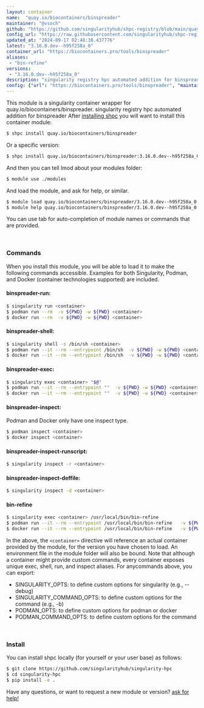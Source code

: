 ```yaml
---
layout: container
name:  "quay.io/biocontainers/binspreader"
maintainer: "@vsoch"
github: "https://github.com/singularityhub/shpc-registry/blob/main/quay.io/biocontainers/binspreader/container.yaml"
config_url: "https://raw.githubusercontent.com/singularityhub/shpc-registry/main/quay.io/biocontainers/binspreader/container.yaml"
updated_at: "2024-09-17 02:48:38.437776"
latest: "3.16.0.dev--h95f258a_0"
container_url: "https://biocontainers.pro/tools/binspreader"
aliases:
 - "bin-refine"
versions:
 - "3.16.0.dev--h95f258a_0"
description: "singularity registry hpc automated addition for binspreader"
config: {"url": "https://biocontainers.pro/tools/binspreader", "maintainer": "@vsoch", "description": "singularity registry hpc automated addition for binspreader", "latest": {"3.16.0.dev--h95f258a_0": "sha256:2183bcd1b6c29d72852914c279ede71aa389f5809348f52949153e155bf76cde"}, "tags": {"3.16.0.dev--h95f258a_0": "sha256:2183bcd1b6c29d72852914c279ede71aa389f5809348f52949153e155bf76cde"}, "docker": "quay.io/biocontainers/binspreader", "aliases": {"bin-refine": "/usr/local/bin/bin-refine"}}
---
```


This module is a singularity container wrapper for quay.io/biocontainers/binspreader.
singularity registry hpc automated addition for binspreader
After [installing shpc](#install) you will want to install this container module:


```bash
$ shpc install quay.io/biocontainers/binspreader
```

Or a specific version:

```bash
$ shpc install quay.io/biocontainers/binspreader:3.16.0.dev--h95f258a_0
```

And then you can tell lmod about your modules folder:

```bash
$ module use ./modules
```

And load the module, and ask for help, or similar.

```bash
$ module load quay.io/biocontainers/binspreader/3.16.0.dev--h95f258a_0
$ module help quay.io/biocontainers/binspreader/3.16.0.dev--h95f258a_0
```

You can use tab for auto-completion of module names or commands that are provided.

<br>

### Commands

When you install this module, you will be able to load it to make the following commands accessible.
Examples for both Singularity, Podman, and Docker (container technologies supported) are included.

#### binspreader-run:

```bash
$ singularity run <container>
$ podman run --rm  -v ${PWD} -w ${PWD} <container>
$ docker run --rm  -v ${PWD} -w ${PWD} <container>
```

#### binspreader-shell:

```bash
$ singularity shell -s /bin/sh <container>
$ podman run --it --rm --entrypoint /bin/sh  -v ${PWD} -w ${PWD} <container>
$ docker run --it --rm --entrypoint /bin/sh  -v ${PWD} -w ${PWD} <container>
```

#### binspreader-exec:

```bash
$ singularity exec <container> "$@"
$ podman run --it --rm --entrypoint ""  -v ${PWD} -w ${PWD} <container> "$@"
$ docker run --it --rm --entrypoint ""  -v ${PWD} -w ${PWD} <container> "$@"
```

#### binspreader-inspect:

Podman and Docker only have one inspect type.

```bash
$ podman inspect <container>
$ docker inspect <container>
```

#### binspreader-inspect-runscript:

```bash
$ singularity inspect -r <container>
```

#### binspreader-inspect-deffile:

```bash
$ singularity inspect -d <container>
```


#### bin-refine

```bash
$ singularity exec <container> /usr/local/bin/bin-refine
$ podman run --it --rm --entrypoint /usr/local/bin/bin-refine   -v ${PWD} -w ${PWD} <container> -c " $@"
$ docker run --it --rm --entrypoint /usr/local/bin/bin-refine   -v ${PWD} -w ${PWD} <container> -c " $@"
```



In the above, the `<container>` directive will reference an actual container provided
by the module, for the version you have chosen to load. An environment file in the
module folder will also be bound. Note that although a container
might provide custom commands, every container exposes unique exec, shell, run, and
inspect aliases. For anycommands above, you can export:

 - SINGULARITY_OPTS: to define custom options for singularity (e.g., --debug)
 - SINGULARITY_COMMAND_OPTS: to define custom options for the command (e.g., -b)
 - PODMAN_OPTS: to define custom options for podman or docker
 - PODMAN_COMMAND_OPTS: to define custom options for the command

<br>

### Install

You can install shpc locally (for yourself or your user base) as follows:

```bash
$ git clone https://github.com/singularityhub/singularity-hpc
$ cd singularity-hpc
$ pip install -e .
```

Have any questions, or want to request a new module or version? [ask for help!](https://github.com/singularityhub/singularity-hpc/issues)